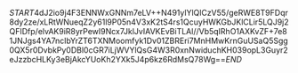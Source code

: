 $START$4dJ2io9j4F3ENNWxGNNm7eLV++N491ylYlQlCzV55/geRWE8T9FDqr8dy2ze/xLRtWNueqZ2y61l9P05n4V3xK2tS4rs1QcuyHWKGbJKlCLir5LQJ9j2QFIDfp/elvAK9iR8yrPewI9Ncx7JklJvIAVKEvBiTLAl//Vb5qIRhO1AXKvZF+7e81JNJgs4YA7nclbYrZT6TXNMoomfyk1Dv01ZBREri7MnHMwKrnGuUSaQ5Sgg0QX5r0DvbkPy0DBl0cGR7iLjWVYlQsG4W3R0xnNwiduchKH039opL3Guyr2eJzzbcHLKy3eBjAkcYUoKh2YXk5J4p6kz6RdMsQ78Wg==$END$